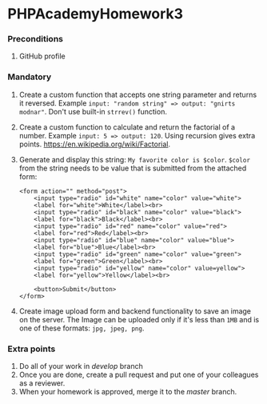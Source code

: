 # PHPAcademyHomework3

### Preconditions
1. GitHub profile

### Mandatory 
1. Create a custom function that accepts one string parameter and returns it reversed.
Example `input: "random string" => output: "gnirts modnar"`. Don't use built-in `strrev()` function.
2. Create a custom function to calculate and return the factorial of a number. Example `input: 5 => output: 120`.
Using recursion gives extra points. https://en.wikipedia.org/wiki/Factorial.
3. Generate and display this string: `My favorite color is $color`. `$color` from the string needs to be value that is 
submitted from the attached form:

    ```
    <form action="" method="post">
        <input type="radio" id="white" name="color" value="white">
        <label for="white">White</label><br>
        <input type="radio" id="black" name="color" value="black">
        <label for="black">Black</label><br>
        <input type="radio" id="red" name="color" value="red">
        <label for="red">Red</label><br>
        <input type="radio" id="blue" name="color" value="blue">
        <label for="blue">Blue</label><br>
        <input type="radio" id="green" name="color" value="green">
        <label for="green">Green</label><br>
        <input type="radio" id="yellow" name="color" value=yellow">
        <label for="yellow">Yellow</label><br>

        <button>Submit</button>
    </form>
    ```

4. Create image upload form and backend functionality to save an image on the server. The Image can be uploaded 
only if it's less than `1MB` and is one of these formats: `jpg, jpeg, png`.

### Extra points
1. Do all of your work in _develop_ branch
2. Once you are done, create a pull request and put one of your colleagues as a reviewer.
3. When your homework is approved, merge it to the _master_ branch.
